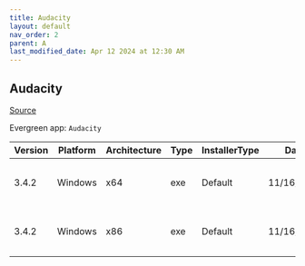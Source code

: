 ```yaml
---
title: Audacity
layout: default
nav_order: 2
parent: A
last_modified_date: Apr 12 2024 at 12:30 AM
---
```


## Audacity

[Source](https://www.audacityteam.org/)

Evergreen app: `Audacity`

| Version | Platform | Architecture | Type | InstallerType | Date       | Size     | URI                                                                                                                                                                                                      |
| ------- | -------- | ------------ | ---- | ------------- | ---------- | -------- | -------------------------------------------------------------------------------------------------------------------------------------------------------------------------------------------------------- |
| 3.4.2   | Windows  | x64          | exe  | Default       | 11/16/2023 | 15819112 | [https://github.com/audacity/audacity/releases/download/Audacity-3.4.2/audacity-win-3.4.2-64bit.exe](https://github.com/audacity/audacity/releases/download/Audacity-3.4.2/audacity-win-3.4.2-64bit.exe) |
| 3.4.2   | Windows  | x86          | exe  | Default       | 11/16/2023 | 14438904 | [https://github.com/audacity/audacity/releases/download/Audacity-3.4.2/audacity-win-3.4.2-32bit.exe](https://github.com/audacity/audacity/releases/download/Audacity-3.4.2/audacity-win-3.4.2-32bit.exe) |
